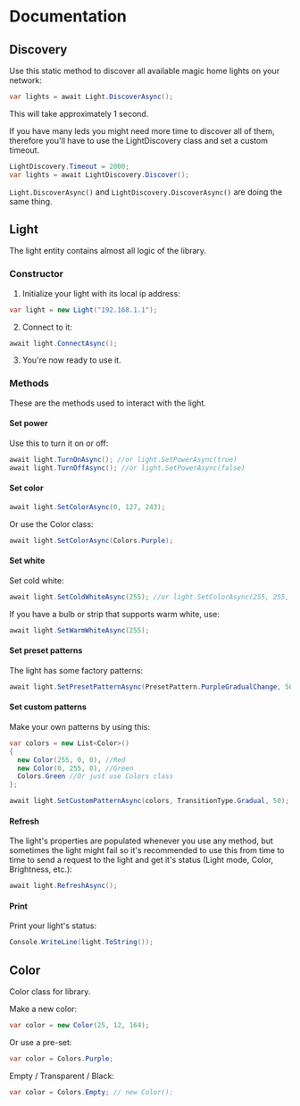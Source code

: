 # Documentation

## Discovery
Use this static method to discover all available magic home lights on your network:
```c#
var lights = await Light.DiscoverAsync();
```
This will take approximately 1 second.

If you have many leds you might need more time to discover all of them, therefore you'll have to use the LightDiscovery class and set a custom timeout.
```c#
LightDiscovery.Timeout = 2000;
var lights = await LightDiscovery.Discover();
```

`Light.DiscoverAsync()` and `LightDiscovery.DiscoverAsync()` are doing the same thing.

## Light
The light entity contains almost all logic of the library.

### Constructor
1. Initialize your light with its local ip address:
```c#
var light = new Light("192.168.1.1");
```

2. Connect to it:
```c#
await light.ConnectAsync();
```
3. You're now ready to use it.

### Methods
These are the methods used to interact with the light.

#### Set power
Use this to turn it on or off:
```c#
await light.TurnOnAsync(); //or light.SetPowerAsync(true)
await light.TurnOffAsync(); //or light.SetPowerAsync(false)
```

#### Set color
```c#
await light.SetColorAsync(0, 127, 243);
```
Or use the Color class:
```c#
await light.SetColorAsync(Colors.Purple);
```

#### Set white
Set cold white:
```c#
await light.SetColdWhiteAsync(255); //or light.SetColorAsync(255, 255, 255)
```

If you have a bulb or strip that supports warm white, use:
```c#
await light.SetWarmWhiteAsync(255);
```

#### Set preset patterns
The light has some factory patterns:
```c#
await light.SetPresetPatternAsync(PresetPattern.PurpleGradualChange, 50);
```

#### Set custom patterns
Make your own patterns by using this:
```c#
var colors = new List<Color>()
{
  new Color(255, 0, 0), //Red
  new Color(0, 255, 0), //Green
  Colors.Green //Or just use Colors class
};

await light.SetCustomPatternAsync(colors, TransitionType.Gradual, 50);
```

#### Refresh
The light's properties are populated whenever you use any method, but sometimes the light might fail so it's recommended to use this from time to time to send a request to the light and get it's status (Light mode, Color, Brightness, etc.):
```c#
await light.RefreshAsync();
```

#### Print
Print your light's status:
```c#
Console.WriteLine(light.ToString());
```

## Color
Color class for library.

Make a new color:
```c#
var color = new Color(25, 12, 164);
```

Or use a pre-set:
```c#
var color = Colors.Purple;
```

Empty / Transparent / Black:
```c#
var color = Colors.Empty; // new Color();
```
